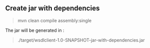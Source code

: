 ## Create jar with dependencies

> mvn clean compile assembly:single

The jar will be generated in :

> ./target/wsdlclient-1.0-SNAPSHOT-jar-with-dependencies.jar




